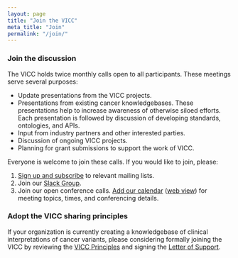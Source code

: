 ```yaml
---
layout: page
title: "Join the VICC"
meta_title: "Join"
permalink: "/join/"
---
```


### Join the discussion
The VICC holds twice monthly calls open to all participants. These meetings serve several purposes:
- Update presentations from the VICC projects.
- Presentations from existing cancer knowledgebases. These presentations help to increase awareness of otherwise siloed 
 efforts. Each presentation is followed by discussion of developing standards, ontologies, and APIs.
- Input from industry partners and other interested parties.
- Discussion of ongoing VICC projects.
- Planning for grant submissions to support the work of VICC.

Everyone is welcome to join these calls. If you would like to join, please:

1. [Sign up and subscribe](https://forms.gle/RCg2YYz2D14vuEdh8) to relevant mailing lists.
2. Join our [Slack Group](https://join.slack.com/t/cancervariants/shared_invite/zt-7vi7qbgy-1834QZ2oaGYGwvFGTjDqDA).
3. Join our open conference calls. [Add our calendar](https://calendar.google.com/calendar?cid=aG9xYmVrZWY0ODJpODJxY2hvZDM0aWNmbGtAZ3JvdXAuY2FsZW5kYXIuZ29vZ2xlLmNvbQ) 
   ([web view](/calendar/)) for meeting topics, times, and conferencing details.

### Adopt the VICC sharing principles
If your organization is currently creating a knowledgebase of clinical interpretations of cancer variants, please 
considering formally joining the VICC by reviewing the [VICC Principles](/principles/) and signing the 
[Letter of Support](/assets/docs/VICC_LoS_template.docx).

